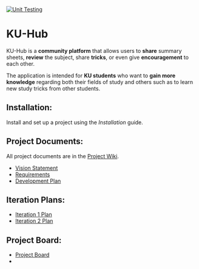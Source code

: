 [![Unit Testing](https://github.com/SmileyFaceZ/KU-Hub/actions/workflows/testing.yml/badge.svg)](https://github.com/SmileyFaceZ/KU-Hub/actions/workflows/testing.yml)

# KU-Hub

KU-Hub is a **community platform** that allows users to **share** summary sheets, **review** the subject, share **tricks**, or even give **encouragement** to each other. 

The application is intended for **KU students** who want to **gain more knowledge** regarding both their fields of study and others such as to learn new study tricks from other students. 


## Installation:

Install and set up a project using the *Installation* guide.

## Project Documents:

All project documents are in the [Project Wiki](../../wiki/Home).

- [Vision Statement](../../wiki/Vision%20Statement)
- [Requirements](../../wiki/Requirements)
- [Development Plan](../../wiki/Development-Plan)

## Iteration Plans:
- [Iteration 1 Plan](../../wiki/Iteration-1-Plan)
- [Iteration 2 Plan](../../wiki/Iteration-2-Plan)

## Project Board:
- [Project Board](https://github.com/users/SmileyFaceZ/projects/2)
- 
